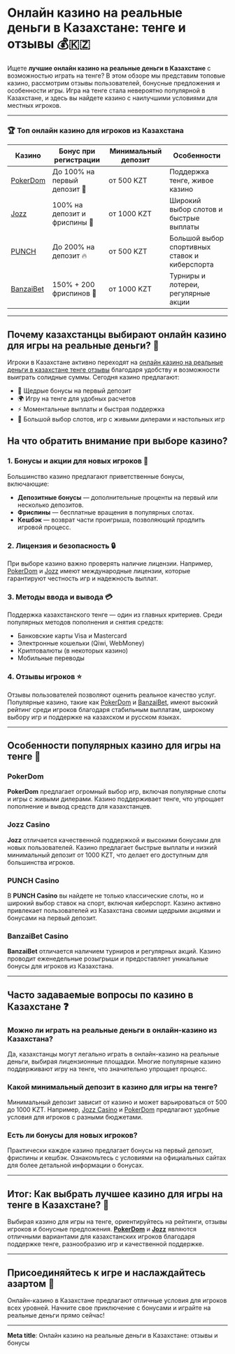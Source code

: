 # Онлайн казино на реальные деньги в Казахстане: тенге и отзывы 💰🇰🇿

Ищете **лучшие онлайн казино на реальные деньги в Казахстане** с возможностью играть на тенге? В этом обзоре мы представим топовые казино, рассмотрим отзывы пользователей, бонусные предложения и особенности игры. Игра на тенге стала невероятно популярной в Казахстане, и здесь вы найдете казино с наилучшими условиями для местных игроков.

---

### 🏆 Топ онлайн казино для игроков из Казахстана

| Казино          | Бонус при регистрации | Минимальный депозит | Особенности                                      |
|-----------------|-----------------------|---------------------|--------------------------------------------------|
| [PokerDom](https://brandplay.link/Bxg7SC7H)        | До 100% на первый депозит 🎁 | от 500 KZT        | Поддержка тенге, живое казино                     |
| [Jozz](https://tk435zi5i9.com/alt/jozz/registration?e8250665e216213938eeaefaf3e61c0a) | 100% на депозит и фриспины 🎰 | от 1000 KZT       | Широкий выбор слотов и быстрые выплаты            |
| [PUNCH](https://betpunch1.com/d638d6d39)          | До 200% на депозит 🔥        | от 500 KZT        | Большой выбор спортивных ставок и киберспорта     |
| [BanzaiBet](https://bnzstr009.com/e9rVJ)         | 150% + 200 фриспинов 🌟     | от 1000 KZT       | Турниры и лотереи, регулярные акции               |

---

## Почему казахстанцы выбирают онлайн казино для игры на реальные деньги? 🎲

Игроки в Казахстане активно переходят на [онлайн казино на реальные деньги в казахстане тенге отзывы](https://brandplay.link/Bxg7SC7H) благодаря удобству и возможности выиграть солидные суммы. Сегодня казино предлагают:
- 🎁 Щедрые бонусы на первый депозит
- 🌍 Игру на тенге для удобных расчетов
- ⚡️ Моментальные выплаты и быстрая поддержка
- 🎰 Большой выбор слотов, игр с живыми дилерами и настольных игр

## На что обратить внимание при выборе казино?

### 1. Бонусы и акции для новых игроков 🎉
Большинство казино предлагают приветственные бонусы, включающие:
- **Депозитные бонусы** — дополнительные проценты на первый или несколько депозитов.
- **Фриспины** — бесплатные вращения в популярных слотах.
- **Кешбэк** — возврат части проигрыша, позволяющий продлить игровой процесс.

### 2. Лицензия и безопасность 🔒
При выборе казино важно проверять наличие лицензии. Например, [PokerDom](https://brandplay.link/Bxg7SC7H) и [Jozz](https://tk435zi5i9.com/alt/jozz/registration?e8250665e216213938eeaefaf3e61c0a) имеют международные лицензии, которые гарантируют честность игр и надежность выплат.

### 3. Методы ввода и вывода 💳
Поддержка казахстанского тенге — один из главных критериев. Среди популярных методов пополнения и снятия средств:
- Банковские карты Visa и Mastercard
- Электронные кошельки (Qiwi, WebMoney)
- Криптовалюты (в некоторых казино)
- Мобильные переводы

### 4. Отзывы игроков ⭐️
Отзывы пользователей позволяют оценить реальное качество услуг. Популярные казино, такие как [PokerDom](https://brandplay.link/Bxg7SC7H) и [BanzaiBet](https://bnzstr009.com/e9rVJ), имеют высокий рейтинг среди игроков благодаря стабильным выплатам, широкому выбору игр и поддержке на казахском и русском языках.

---

## Особенности популярных казино для игры на тенге 💸

### PokerDom
**PokerDom** предлагает огромный выбор игр, включая популярные слоты и игры с живыми дилерами. Казино поддерживает тенге, что упрощает пополнение и вывод средств для казахстанцев.

### Jozz Casino
**Jozz** отличается качественной поддержкой и высокими бонусами для новых пользователей. Казино предлагает быстрые выплаты и низкий минимальный депозит от 1000 KZT, что делает его доступным для большинства игроков.

### PUNCH Casino
В **PUNCH Casino** вы найдете не только классические слоты, но и широкий выбор ставок на спорт, включая киберспорт. Казино активно привлекает пользователей из Казахстана своими щедрыми акциями и бонусами на первый депозит.

### BanzaiBet Casino
**BanzaiBet** отличается наличием турниров и регулярных акций. Казино проводит еженедельные розыгрыши и предоставляет уникальные бонусы для игроков из Казахстана.

---

## Часто задаваемые вопросы по казино в Казахстане ❓

### Можно ли играть на реальные деньги в онлайн-казино из Казахстана?
Да, казахстанцы могут легально играть в онлайн-казино на реальные деньги, выбирая лицензионные площадки. Многие популярные казино поддерживают игру на тенге, что значительно упрощает процесс.

### Какой минимальный депозит в казино для игры на тенге?
Минимальный депозит зависит от казино и может варьироваться от 500 до 1000 KZT. Например, [Jozz Casino](https://tk435zi5i9.com/alt/jozz/registration?e8250665e216213938eeaefaf3e61c0a) и [PokerDom](https://brandplay.link/Bxg7SC7H) предлагают удобные условия для игроков с разными бюджетами.

### Есть ли бонусы для новых игроков?
Практически каждое казино предлагает бонусы на первый депозит, фриспины и кешбэк. Ознакомьтесь с условиями на официальных сайтах для более детальной информации о бонусах.

---

## Итог: Как выбрать лучшее казино для игры на тенге в Казахстане? 🏅

Выбирая казино для игры на тенге, ориентируйтесь на рейтинги, отзывы игроков и бонусные предложения. **[PokerDom](https://brandplay.link/Bxg7SC7H)** и **[Jozz](https://tk435zi5i9.com/alt/jozz/registration?e8250665e216213938eeaefaf3e61c0a)** являются отличными вариантами для казахстанских игроков благодаря поддержке тенге, разнообразию игр и качественной поддержке.

---

## Присоединяйтесь к игре и наслаждайтесь азартом 🎉

Онлайн-казино в Казахстане предлагают отличные условия для игроков всех уровней. Начните свое приключение с бонусами и играйте на реальные деньги прямо сейчас!

---

**Meta title**: Онлайн казино на реальные деньги в Казахстане: отзывы и бонусы

